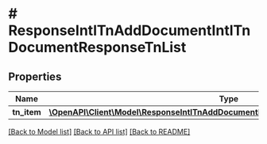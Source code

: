 # # ResponseIntlTnAddDocumentIntlTnDocumentResponseTnList

## Properties

Name | Type | Description | Notes
------------ | ------------- | ------------- | -------------
**tn_item** | [**\OpenAPI\Client\Model\ResponseIntlTnAddDocumentIntlTnDocumentResponseTnListTnItem**](ResponseIntlTnAddDocumentIntlTnDocumentResponseTnListTnItem.md) |  | [optional]

[[Back to Model list]](../../README.md#models) [[Back to API list]](../../README.md#endpoints) [[Back to README]](../../README.md)
